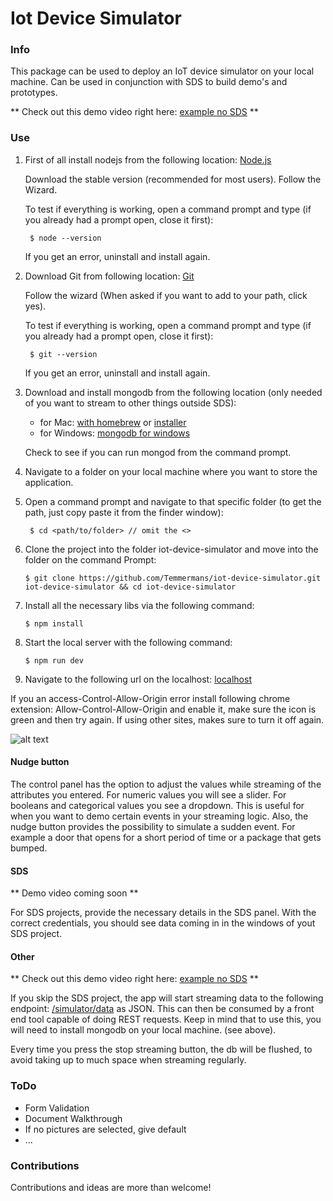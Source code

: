 # Iot Device Simulator

### Info

This package can be used to deploy an IoT device simulator on your local machine. Can be used in conjunction with SDS to build demo's and prototypes.

** Check out this demo video right here: [example no SDS](https://vimeo.com/216167084) **

### Use

1. First of all install nodejs from the following location: [Node.js](https://nodejs.org/en/)

   Download the stable version (recommended for most users). Follow the Wizard.
   
   To test if everything is working, open a command prompt and type (if you already had a prompt open, close it first):
   ```
    $ node --version
   ```
   
   If you get an error, uninstall and install again.
   
2. Download Git from following location: [Git](https://git-scm.com/downloads)

   Follow the wizard (When asked if you want to add to your path, click yes).
   
   To test if everything is working, open a command prompt and type (if you already had a prompt open, close it first):
   ```
    $ git --version
   ```
   If you get an error, uninstall and install again.
   
3. Download and install mongodb from the following location (only needed of you want to stream to other things outside SDS):
    - for Mac: [with homebrew](https://docs.mongodb.com/v3.0/tutorial/install-mongodb-on-os-x/) or [installer](https://www.mongodb.com/download-center#community)
    - for Windows: [mongodb for windows](https://www.mongodb.com/download-center#community)
    
    Check to see if you can run mongod from the command prompt.
   
4. Navigate to a folder on your local machine where you want to store the application.

5. Open a command prompt and navigate to that specific folder (to get the path, just copy paste it from the finder window):
   ```
    $ cd <path/to/folder> // omit the <>
   ```
6. Clone the project into the folder iot-device-simulator and move into the folder on the command Prompt:
    ```
    $ git clone https://github.com/Temmermans/iot-device-simulator.git iot-device-simulator && cd iot-device-simulator
    ```
7. Install all the necessary libs via the following command:
    ```
    $ npm install
    ```
8. Start the local server with the following command:
    ```
    $ npm run dev
    ```
9. Navigate to the following url on the localhost: [localhost](http://localhost:3000/simulator)


If you an access-Control-Allow-Origin error install following chrome extension: Allow-Control-Allow-Origin and enable it, make sure the icon is green and then try again.
If using other sites, makes sure to turn it off again.

![alt text](./readme-images/chrome-extension.png)

#### Nudge button

The control panel has the option to adjust the values while streaming of the attributes you entered. For numeric values you will see a slider. For booleans and categorical values you see a dropdown. This is useful for when you want to demo certain events in your streaming logic. Also, the nudge button provides the possibility to simulate a sudden event. For example a door that opens for a short period of time or a package that gets bumped. 

#### SDS

** Demo video coming soon **

For SDS projects, provide the necessary details in the SDS panel. With the correct credentials, you should see data coming in in the windows of yout SDS project.

#### Other

** Check out this demo video right here: [example no SDS](https://vimeo.com/216167084) **

If you skip the SDS project, the app will start streaming data to the following endpoint: [/simulator/data](http://localhost:3000/simulator/data) as JSON. This can then be consumed by a front end tool capable of doing REST requests. Keep in mind that to use this, you will need to install mongodb on your local machine. (see above).

Every time you press the stop streaming button, the db will be flushed, to avoid taking up to much space when streaming regularly.

### ToDo

- Form Validation
- Document Walkthrough
- If no pictures are selected, give default
- ...

### Contributions

Contributions and ideas are more than welcome!
